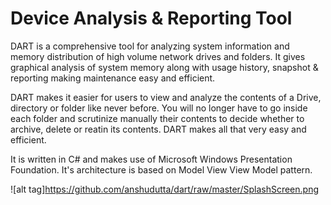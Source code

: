 # Device Analysis & Reporting Tool
DART is a comprehensive tool for analyzing system information and memory distribution of high volume network drives and folders. It gives graphical analysis of system memory along with usage history, snapshot & reporting making maintenance easy and efficient.

DART makes it easier for users to view and analyze the contents of a Drive, directory or folder like never before. You will no longer have to go inside each folder and scrutinize manually their contents to decide whether to archive, delete or reatin its contents. DART makes all that very easy and efficient.

It is written in C# and makes use of Microsoft Windows Presentation Foundation. It's architecture is based on Model View View Model pattern.

![alt tag]https://github.com/anshudutta/dart/raw/master/SplashScreen.png